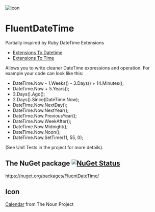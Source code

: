 ![Icon](https://raw.github.com/FluentDateTime/FluentDateTime/master/Icons/package_icon.png)

# FluentDateTime

Partially inspired by Ruby DateTime Extensions

 * [Extensions To Datetime](http://edgeguides.rubyonrails.org/active_support_core_extensions.html#extensions-to-datetime)
 * [Extensions To Time](http://edgeguides.rubyonrails.org/active_support_core_extensions.html#extensions-to-time)

Allows you to write cleaner DateTime expressions and operation. For example your code can look like this:

* DateTime.Now  - 1.Weeks() - 3.Days() + 14.Minutes();
* DateTime.Now  + 5.Years();
* 3.Days().Ago();
* 2.Days().Since(DateTime.Now);
* DateTime.Now.NextDay();
* DateTime.Now.NextYear();
* DateTime.Now.PreviousYear();
* DateTime.Now.WeekAfter();
* DateTime.Now.Midnight();
* DateTime.Now.Noon();
* DateTime.Now.SetTime(11, 55, 0);

(See Unit Tests in the project for more details).


## The NuGet package [![NuGet Status](https://img.shields.io/nuget/v/FluentDateTime.svg)](https://www.nuget.org/packages/FluentDateTime/)

https://nuget.org/packages/FluentDateTime/


## Icon

[Calendar](http://thenounproject.com/noun/calendar/#icon-No404) from The Noun Project